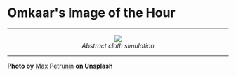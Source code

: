 # Omkaar's Image of the Hour

---

<div align="center">

<a href="https://unsplash.com/photos/pink-corduroy-fabric-is-gently-ruffled-and-folded-HPr7Ez5N0Yo">
  <img src="https://images.unsplash.com/photo-1751716534721-335ad5522e3c?crop=entropy&cs=tinysrgb&fit=max&fm=jpg&ixid=M3w3NjA2Nzh8MHwxfHJhbmRvbXx8fHx8fHx8fDE3NTMyMjE2MDB8&ixlib=rb-4.1.0&q=80&w=1080" style="max-width:100%; height:auto;">
</a>

<br>
<i>Abstract cloth simulation</i>

</div>

---

**Photo by** [Max Petrunin](https://unsplash.com/@mvogulov) **on Unsplash**

